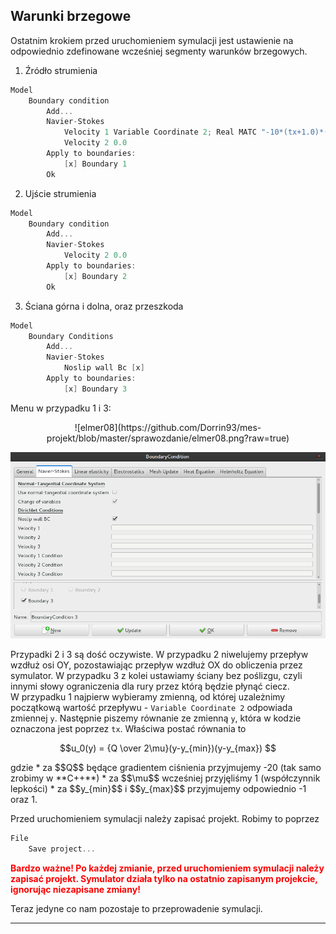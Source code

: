 ## Warunki brzegowe
Ostatnim krokiem przed uruchomieniem symulacji jest ustawienie na odpowiednio zdefinowane wcześniej segmenty warunków brzegowych.
1) Źródło strumienia  
```cpp
Model  
    Boundary condition
        Add...
        Navier-Stokes
            Velocity 1 Variable Coordinate 2; Real MATC "-10*(tx+1.0)*(tx-1.0)"
            Velocity 2 0.0
        Apply to boundaries:
            [x] Boundary 1
        Ok
```
2) Ujście strumienia
```cpp
Model
    Boundary condition
        Add...
        Navier-Stokes
            Velocity 2 0.0
        Apply to boundaries:
            [x] Boundary 2
        Ok
```
3) Ściana górna i dolna, oraz przeszkoda
```cpp
Model
    Boundary Conditions
        Add...
        Navier-Stokes
            Noslip wall Bc [x]
        Apply to boundaries:
            [x] Boundary 3
```
Menu w przypadku 1 i 3:
<p align="center">![elmer08](https://github.com/Dorrin93/mes-projekt/blob/master/sprawozdanie/elmer08.png?raw=true)


![elmer09](https://github.com/Dorrin93/mes-projekt/blob/master/sprawozdanie/elmer09.png?raw=true)</p>
Przypadki 2 i 3 są dość oczywiste. W przypadku 2 niwelujemy przepływ wzdłuż osi OY, pozostawiając przepływ wzdłuż OX do obliczenia przez symulator. W przypadku 3 z kolei ustawiamy ściany bez poślizgu, czyli innymi słowy ograniczenia dla rury przez którą będzie płynąć ciecz.  
W przypadku 1 najpierw wybieramy zmienną, od której uzależnimy początkową wartość przepływu - `Variable Coordinate 2` odpowiada zmiennej `y`. Następnie piszemy równanie ze zmienną `y`, która w kodzie oznaczona jest poprzez `tx`. Właściwa postać równania to 
<p align="center">$$u_0(y) = {Q \over 2\mu}(y-y_{min})(y-y_{max}) $$  </p>
gdzie 
* za $$Q$$ będące gradientem ciśnienia przyjmujemy -20 (tak samo zrobimy w **C++**)
* za $$\mu$$ wcześniej przyjęliśmy 1 (współczynnik lepkości)
* za $$y_{min}$$ i $$y_{max}$$ przyjmujemy odpowiednio  -1 oraz 1.

Przed uruchomieniem symulacji należy zapisać projekt. Robimy to poprzez 
```cpp
File
    Save project...
```
<font color="red">**Bardzo ważne! Po każdej zmianie, przed uruchomieniem symulacji należy zapisać projekt. Symulator działa tylko na ostatnio zapisanym projekcie, ignorując niezapisane zmiany!**</font>  

Teraz jedyne co nam pozostaje to przeprowadenie symulacji.
<style>img[alt=elmer08] {width: 700px}</style>
***